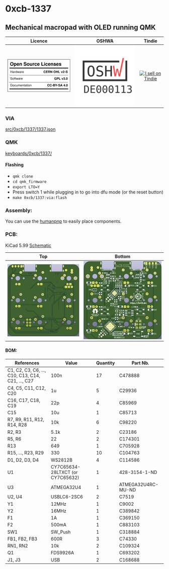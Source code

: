 # 0xcb-1337
## Mechanical macropad with OLED running QMK

Licence | OSHWA | Tindie
:-------------------------:|:-------------------------:|:-------------------------:
![](https://github.com/0xCB-dev/0xcb-1337/blob/main/IMG/LICENSE.svg) | [![](https://github.com/0xCB-dev/0xcb-1337/blob/main/PCB/rev3.0/OSHWA.svg)](https://certification.oshwa.org/de000113.html) | <a href="https://www.tindie.com/stores/0xcb/?ref=offsite_badges&utm_source=sellers_conorlburns&utm_medium=badges&utm_campaign=badge_large"><img src="https://d2ss6ovg47m0r5.cloudfront.net/badges/tindie-larges.png" alt="I sell on Tindie" width="200" height="104"></a>

### VIA

[src/0xcb/1337/1337.json](https://github.com/0xCB-dev/0xcb-1337/keyboards/tree/0xcb-1337/src/0xcb/1337)

### QMK

[keyboards/0xcb/1337/](https://github.com/0xCB-dev/qmk_firmware/tree/0xcb-1337)

#### Flashing

* `qmk clone`
* `cd qmk_firmware`
* `export LTO=Y`
* Press switch 1 while plugging in to go into dfu mode (or the reset button)
* `make 0xcb/1337:via:flash`

### Assembly:

You can use the [humanpnp](https://files.0xcb.dev/0xCB/1337/humanpnp.html) to easily place components.

### PCB:
KiCad 5.99
[Schematic](https://github.com/0xCB-dev/0xcb-1337/blob/main/PCB/rev3.0/Schematic-1337.pdf)

Top | Bottom
:-------------------------:|:-------------------------:
![](https://github.com/0xCB-dev/0xcb-1337/blob/main/PCB/rev3.0/top.png)  |  ![](https://github.com/0xCB-dev/0xcb-1337/blob/main/PCB/rev3.0/bottom.png)

#### BOM:
| References                                        | Value                            | Quantity |Part Nb.          |
|---------------------------------------------------|----------------------------------|----------|------------------|
| C1, C2, C3, C6, ..., C10, C13, C14, C21, ..., C27 | 100n                             | 17       |C478888           |
| C4, C5, C11, C12, C20                             | 1u                               | 5        |C29936            |
| C16, C17, C18, C19                                | 22p                              | 4        |C85969            |
| C15                                               | 10u                              | 1        |C85713            |
| R7, R9, R11, R12, R14, R28                        | 10k                              | 6        |C98220            |
| R2, R3                                            | 5.1k                             | 2        |C23186            |
| R5, R6                                            | 22                               | 2        |C174301           |
| R13                                               | 649                              | 1        |C705928           |
| R15, ..., R23, R29                                | 330                              | 10       |C104763           |
| D1, D2, D3, D4                                    | WS2812B                          | 4        |C114586           |
| U1                                                | CY7C65634-28LTXCT (or CY7C65632) | 1        |428-3154-1-ND     |
| U3                                                | ATMEGA32U4                       | 1        |ATMEGA32U4RC-MU-ND|
| U2, U4                                            | USBLC6-2SC6                      | 2        |C7519             |
| Y1                                                | 12MHz                            | 1        |C9002             |
| Y2                                                | 16MHz                            | 1        |C389842           |
| F1                                                | 1A                               | 1        |C369150           |
| F2                                                | 500mA                            | 1        |C883103           |
| SW1                                               | SW_Push                          | 1        |C318884           |
| FB1, FB2, FB3                                     | 600R                             | 3        |C74330            |
| RN1, RN2                                          | 10k                              | 2        |C109324           |
| Q1                                                | FDS9926A                         | 1        |C693202           |
| J1, J3                                            | USB                              | 2        |C168688           |
